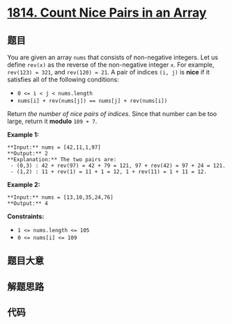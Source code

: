 # [1814. Count Nice Pairs in an Array](https://leetcode.com/problems/count-nice-pairs-in-an-array)

## 题目

You are given an array `nums` that consists of non-negative integers. Let us
define `rev(x)` as the reverse of the non-negative integer `x`. For example,
`rev(123) = 321`, and `rev(120) = 21`. A pair of indices `(i, j)` is **nice**
if it satisfies all of the following conditions:

  * `0 <= i < j < nums.length`
  * `nums[i] + rev(nums[j]) == nums[j] + rev(nums[i])`

Return _the number of nice pairs of indices_. Since that number can be too
large, return it **modulo** `109 + 7`.



**Example 1:**

    
    
    **Input:** nums = [42,11,1,97]
    **Output:** 2
    **Explanation:** The two pairs are:
     - (0,3) : 42 + rev(97) = 42 + 79 = 121, 97 + rev(42) = 97 + 24 = 121.
     - (1,2) : 11 + rev(1) = 11 + 1 = 12, 1 + rev(11) = 1 + 11 = 12.
    

**Example 2:**

    
    
    **Input:** nums = [13,10,35,24,76]
    **Output:** 4
    



**Constraints:**

  * `1 <= nums.length <= 105`
  * `0 <= nums[i] <= 109`


## 题目大意

## 解题思路

## 代码

```javascript

```
